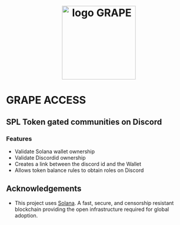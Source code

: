 <h1 align="center">
  <br>
   <img width="200" src="https://unlimitedgrapes.com/static/logo-adf58207a69bb6598885f23de1b8482f.png" alt="logo GRAPE"/>
  <br>
</h1>

# GRAPE ACCESS

## SPL Token gated communities on Discord

### Features
- Validate Solana wallet ownership
-  Validate Discordid ownership
- Creates a link between the discord id and the Wallet
-  Allows token balance rules to obtain roles on Discord


## Acknowledgements
* This project uses [Solana](https://solana.com/). A fast, secure, and censorship resistant blockchain providing the open infrastructure required for global adoption.
